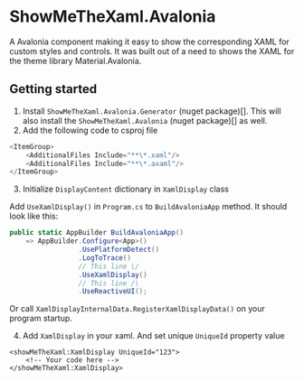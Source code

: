 # ShowMeTheXaml.Avalonia
A Avalonia component making it easy to show the corresponding XAML for custom styles and controls. 
It was built out of a need to shows the XAML for the theme library Material.Avalonia.

## Getting started
1. Install `ShowMeTheXaml.Avalonia.Generator` (nuget package)[]. This will also install the `ShowMeTheXaml.Avalonia` (nuget package)[] as well.
2. Add the following code to csproj file
```c#
<ItemGroup>
    <AdditionalFiles Include="**\*.xaml"/>
    <AdditionalFiles Include="**\*.axaml"/>
</ItemGroup>
```
3. Initialize `DisplayContent` dictionary in `XamlDisplay` class 

Add `UseXamlDisplay()` in `Program.cs` to `BuildAvaloniaApp` method.
It should look like this:
```c#
public static AppBuilder BuildAvaloniaApp()
    => AppBuilder.Configure<App>()
                 .UsePlatformDetect()
                 .LogToTrace()
                 // This line \/
                 .UseXamlDisplay()
                 // This line /\
                 .UseReactiveUI();
```

Or call `XamlDisplayInternalData.RegisterXamlDisplayData()` on your program startup.  

4. Add `XamlDisplay` in your xaml. And set unique `UniqueId` property value
```xaml
<showMeTheXaml:XamlDisplay UniqueId="123">
    <!-- Your code here -->
</showMeTheXaml:XamlDisplay>
```